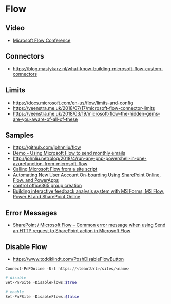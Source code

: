 # Flow

## Video

- [Microsoft Flow Conference](https://www.youtube.com/playlist?list=PLwh1E-0OEEGI7sGTXzoy98RFFqsIoUAUw)

## Connectors

- <https://blog.mastykarz.nl/what-know-building-microsoft-flow-custom-connectors>

## Limits

- <https://docs.microsoft.com/en-us/flow/limits-and-config>
- <https://veenstra.me.uk/2018/07/17/microsoft-flow-connector-limits>
- <https://veenstra.me.uk/2018/03/19/microsoft-flow-the-hidden-gems-are-you-aware-of-all-of-these>

## Samples
- <https://github.com/johnnliu/flow>
- [Demo - Using Microsoft Flow to send monthly emails](https://youtu.be/NsJJYIaRbfw?t=513)
- <http://johnliu.net/blog/2018/4/run-any-pnp-powershell-in-one-azurefunction-from-microsoft-flow>
- [Calling Microsoft Flow from a site script](https://docs.microsoft.com/en-us/sharepoint/dev/declarative-customization/site-design-trigger-flow-tutorial)
- [Automating New User Account On-boarding Using SharePoint Online, Flow, and PowerApps](https://practical365.com/sharepoint-online/automated-user-creation-flow-powerapps)
- [control office365 group creation](https://www.sharepointnutsandbolts.com/2018/04/control-office-365-group-creation.html)
- [Building interactive feedback analysis system with MS Forms, MS Flow, Power BI and SharePoint Online](https://spblog.net/post/2019/01/29/building-interactive-feedback-analysis-system-with-ms-forms-ms-flow-power-bi-and-sharepoint-online)

## Error Messages

- [SharePoint / Microsoft Flow – Common error message when using Send an HTTP request to SharePoint action in Microsoft Flow](https://veenstra.me.uk/2018/08/30/sharepoint-microsoft-flow-common-error-message-when-using-send-an-http-request-to-sharepoint-action-in-microsoft-flow)

## Disable Flow

- <https://www.toddklindt.com/PoshDisableFlowButton>

```Powershell
Connect-PnPOnline -Url https://<teantUrl>/sites/<name>

# disable
Set-PnPSite -DisableFlows:$true

# enable
Set-PnPSite -DisableFlows:$false
```
